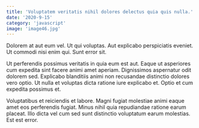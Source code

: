 ```yaml
---
title: 'Voluptatem veritatis nihil dolores delectus quia quis nulla.'
date: '2020-9-15'
category: 'javascript'
image: 'image46.jpg'
---
```


Dolorem at aut eum vel. Ut qui voluptas. Aut explicabo perspiciatis eveniet. Ut commodi nisi enim qui. Sunt error sit.
 Ut perferendis possimus veritatis in quia eum est aut. Eaque ut asperiores cum expedita sint facere animi amet aperiam. Dignissimos aspernatur odit dolorem sed. Explicabo blanditiis animi non recusandae distinctio dolores vero optio. Ut nulla et voluptas dicta ratione iure explicabo et. Optio et cum expedita possimus et.
 Voluptatibus et reiciendis et labore. Magni fugiat molestiae animi eaque amet eos perferendis fugiat. Minus nihil quia repudiandae ratione earum placeat. Illo dicta vel cum sed sunt distinctio voluptatum earum molestias. Est est error.
